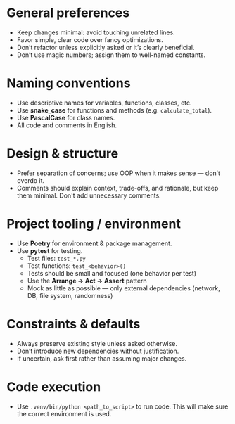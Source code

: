 # General preferences
- Keep changes minimal: avoid touching unrelated lines.
- Favor simple, clear code over fancy optimizations.
- Don’t refactor unless explicitly asked or it’s clearly beneficial.
- Don’t use magic numbers; assign them to well-named constants.

# Naming conventions
- Use descriptive names for variables, functions, classes, etc.
- Use **snake_case** for functions and methods (e.g. `calculate_total`).
- Use **PascalCase** for class names.
- All code and comments in English.

# Design & structure
- Prefer separation of concerns; use OOP when it makes sense — don’t overdo it.
- Comments should explain context, trade-offs, and rationale, but keep them minimal. Don't add unnecessary comments.

# Project tooling / environment
- Use **Poetry** for environment & package management.
- Use **pytest** for testing.  
  - Test files: `test_*.py`  
  - Test functions: `test_<behavior>()`  
  - Tests should be small and focused (one behavior per test)  
  - Use the **Arrange → Act → Assert** pattern  
  - Mock as little as possible — only external dependencies (network, DB, file system, randomness)

# Constraints & defaults
- Always preserve existing style unless asked otherwise.
- Don’t introduce new dependencies without justification.
- If uncertain, ask first rather than assuming major changes.

# Code execution
- Use `.venv/bin/python <path_to_script>` to run code. This will make sure the correct environment is used.
